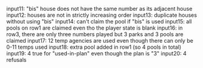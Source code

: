 input11: "bis" house does not have the same number as its adjacent house
input12: houses are not in strictly increasing order
input13: duplicate houses without using "bis"
input14: can't claim the pool if "bis" is used
input15: all pools on row1 are claimed even tho the player state is blank
input16: in row3, there are only three numbers played but 3 parks and 3 pools are claimed
input17: 12 temp agencies are used even though there can only be 0-11 temps used
input18: extra pool added in row1 (so 4 pools in total)
input19: 4 true for "used-in-plan" even though the plan is "3"
input20: 4 refusals 